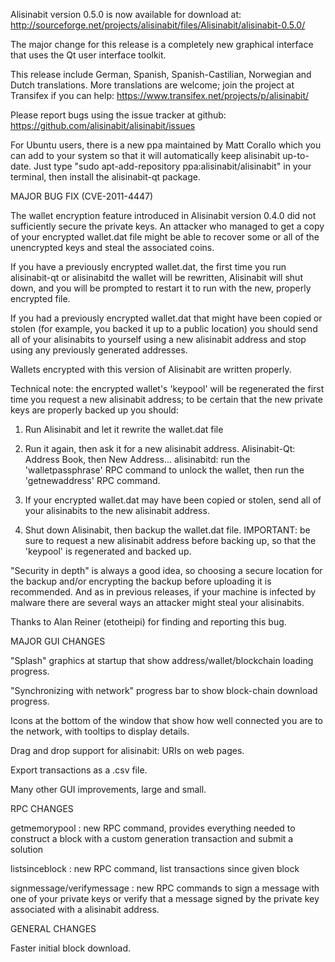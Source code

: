 Alisinabit version 0.5.0 is now available for download at:
http://sourceforge.net/projects/alisinabit/files/Alisinabit/alisinabit-0.5.0/

The major change for this release is a completely new graphical interface that uses the Qt user interface toolkit.

This release include German, Spanish, Spanish-Castilian, Norwegian and Dutch translations. More translations are welcome; join the project at Transifex if you can help:
https://www.transifex.net/projects/p/alisinabit/

Please report bugs using the issue tracker at github:
https://github.com/alisinabit/alisinabit/issues

For Ubuntu users, there is a new ppa maintained by Matt Corallo which you can add to your system so that it will automatically keep alisinabit up-to-date.  Just type "sudo apt-add-repository ppa:alisinabit/alisinabit" in your terminal, then install the alisinabit-qt package.

MAJOR BUG FIX  (CVE-2011-4447)

The wallet encryption feature introduced in Alisinabit version 0.4.0 did not sufficiently secure the private keys. An attacker who
managed to get a copy of your encrypted wallet.dat file might be able to recover some or all of the unencrypted keys and steal the
associated coins.

If you have a previously encrypted wallet.dat, the first time you run alisinabit-qt or alisinabitd the wallet will be rewritten, Alisinabit will
shut down, and you will be prompted to restart it to run with the new, properly encrypted file.

If you had a previously encrypted wallet.dat that might have been copied or stolen (for example, you backed it up to a public
location) you should send all of your alisinabits to yourself using a new alisinabit address and stop using any previously generated addresses.

Wallets encrypted with this version of Alisinabit are written properly.

Technical note: the encrypted wallet's 'keypool' will be regenerated the first time you request a new alisinabit address; to be certain that the
new private keys are properly backed up you should:

1. Run Alisinabit and let it rewrite the wallet.dat file

2. Run it again, then ask it for a new alisinabit address.
Alisinabit-Qt: Address Book, then New Address...
alisinabitd: run the 'walletpassphrase' RPC command to unlock the wallet,  then run the 'getnewaddress' RPC command.

3. If your encrypted wallet.dat may have been copied or stolen, send  all of your alisinabits to the new alisinabit address.

4. Shut down Alisinabit, then backup the wallet.dat file.
IMPORTANT: be sure to request a new alisinabit address before backing up, so that the 'keypool' is regenerated and backed up.

"Security in depth" is always a good idea, so choosing a secure location for the backup and/or encrypting the backup before uploading it is recommended. And as in previous releases, if your machine is infected by malware there are several ways an attacker might steal your alisinabits.

Thanks to Alan Reiner (etotheipi) for finding and reporting this bug.

MAJOR GUI CHANGES

"Splash" graphics at startup that show address/wallet/blockchain loading progress.

"Synchronizing with network" progress bar to show block-chain download progress.

Icons at the bottom of the window that show how well connected you are to the network, with tooltips to display details.

Drag and drop support for alisinabit: URIs on web pages.

Export transactions as a .csv file.

Many other GUI improvements, large and small.

RPC CHANGES

getmemorypool : new RPC command, provides everything needed to construct a block with a custom generation transaction and submit a solution

listsinceblock : new RPC command, list transactions since given block

signmessage/verifymessage : new RPC commands to sign a message with one of your private keys or verify that a message signed by the private key associated with a alisinabit address.

GENERAL CHANGES

Faster initial block download.
